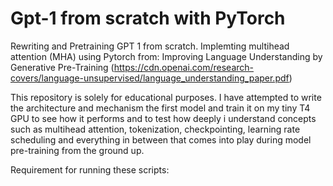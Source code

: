 # Gpt-1 from scratch with PyTorch
Rewriting and Pretraining GPT 1 from scratch. Implemting multihead attention (MHA) using Pytorch from: Improving Language Understanding by Generative Pre-Training (https://cdn.openai.com/research-covers/language-unsupervised/language_understanding_paper.pdf)


This repository is solely for educational purposes. I have attempted to write the architecture and mechanism  the first model and train it on my tiny T4 GPU to see how it performs and to test how deeply i understand concepts such as multihead attention, tokenization, checkpointing, learning rate scheduling and everything in between that comes into play during model pre-training from the ground up.

Requirement for running these scripts: 
